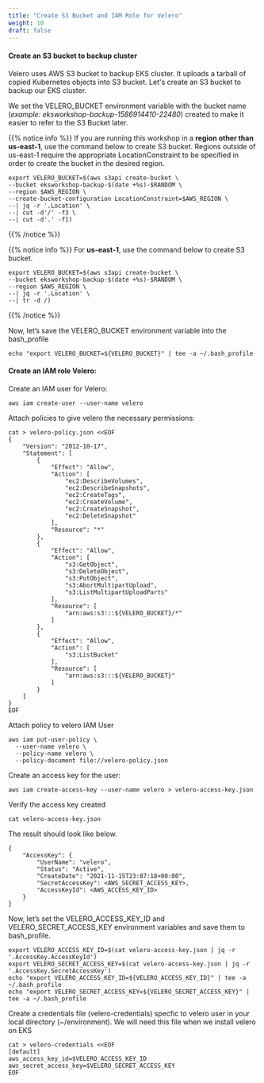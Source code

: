 ```yaml
---
title: "Create S3 Bucket and IAM Role for Velero"
weight: 10
draft: false
---
```


#### Create an S3 bucket to backup cluster

Velero uses AWS S3 bucket to backup EKS cluster. It uploads a tarball of copied Kubernetes objects into S3 bucket. Let's create an S3 bucket to backup our EKS cluster.

We set the VELERO_BUCKET environment variable with the bucket name (*example: eksworkshop-backup-1586914410-22480*) created to make it easier to refer to the S3 Bucket later.

{{% notice info %}}
If you are running this workshop in a **region other than us-east-1**, use the command below to create S3 bucket. Regions outside of us-east-1 require the appropriate LocationConstraint to be specified in order to create the bucket in the desired region.

```
export VELERO_BUCKET=$(aws s3api create-bucket \
--bucket eksworkshop-backup-$(date +%s)-$RANDOM \
--region $AWS_REGION \
--create-bucket-configuration LocationConstraint=$AWS_REGION \
--| jq -r '.Location' \
--| cut -d'/' -f3 \
--| cut -d'.' -f1)
```
{{% /notice %}}

{{% notice info %}}
For **us-east-1**, use the command below to create S3 bucket. 

```
export VELERO_BUCKET=$(aws s3api create-bucket \
--bucket eksworkshop-backup-$(date +%s)-$RANDOM \
--region $AWS_REGION \
--| jq -r '.Location' \
--| tr -d /)
```
{{% /notice %}}

Now, let’s save the VELERO_BUCKET environment variable into the bash_profile
```
echo "export VELERO_BUCKET=${VELERO_BUCKET}" | tee -a ~/.bash_profile
```

#### Create an IAM role Velero:

Create an IAM user for Velero:

```
aws iam create-user --user-name velero
```

Attach policies to give velero the necessary permissions:

```
cat > velero-policy.json <<EOF
{
    "Version": "2012-10-17",
    "Statement": [
        {
            "Effect": "Allow",
            "Action": [
                "ec2:DescribeVolumes",
                "ec2:DescribeSnapshots",
                "ec2:CreateTags",
                "ec2:CreateVolume",
                "ec2:CreateSnapshot",
                "ec2:DeleteSnapshot"
            ],
            "Resource": "*"
        },
        {
            "Effect": "Allow",
            "Action": [
                "s3:GetObject",
                "s3:DeleteObject",
                "s3:PutObject",
                "s3:AbortMultipartUpload",
                "s3:ListMultipartUploadParts"
            ],
            "Resource": [
                "arn:aws:s3:::${VELERO_BUCKET}/*"
            ]
        },
        {
            "Effect": "Allow",
            "Action": [
                "s3:ListBucket"
            ],
            "Resource": [
                "arn:aws:s3:::${VELERO_BUCKET}"
            ]
        }
    ]
}
EOF
```

Attach policy to velero IAM User
```
aws iam put-user-policy \
  --user-name velero \
  --policy-name velero \
  --policy-document file://velero-policy.json
```

Create an access key for the user:
```
aws iam create-access-key --user-name velero > velero-access-key.json
```
Verify the access key created
```
cat velero-access-key.json
```
The result should look like below. 
```
{
    "AccessKey": {
        "UserName": "velero",
        "Status": "Active",
        "CreateDate": "2021-11-15T23:07:18+00:00",
        "SecretAccessKey": <AWS_SECRET_ACCESS_KEY>,
        "AccessKeyId": <AWS_ACCESS_KEY_ID>
    }
}
```
Now, let’s set the VELERO_ACCESS_KEY_ID and VELERO_SECRET_ACCESS_KEY environment variables and save them to bash_profile.

```
export VELERO_ACCESS_KEY_ID=$(cat velero-access-key.json | jq -r '.AccessKey.AccessKeyId')
export VELERO_SECRET_ACCESS_KEY=$(cat velero-access-key.json | jq -r '.AccessKey.SecretAccessKey')
echo "export VELERO_ACCESS_KEY_ID=${VELERO_ACCESS_KEY_ID}" | tee -a ~/.bash_profile
echo "export VELERO_SECRET_ACCESS_KEY=${VELERO_SECRET_ACCESS_KEY}" | tee -a ~/.bash_profile
```

Create a credentials file (velero-credentials) specfic to velero user in your local directory (~/environment). We will need this file when we install velero on EKS
```
cat > velero-credentials <<EOF
[default]
aws_access_key_id=$VELERO_ACCESS_KEY_ID
aws_secret_access_key=$VELERO_SECRET_ACCESS_KEY
EOF
```
